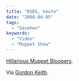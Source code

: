 ```yaml
---
title: "DSDS, heute"
date: "2008-04-05"
tags:
  - "Gesehen"
keywords:
  - "Video"
  - "Muppet Show"
---
```


[Hillarious Muppet Bloopers](https://www.youtube.com/watch?v=3KANI2dpXLw).

Via [Gordon Keith](http://www.gordonkeith.com/wordpress/?p=381).
